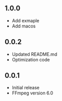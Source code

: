 ## 1.0.0

* Add exmaple
* Add macos

## 0.0.2

* Updated README.md
* Optimization code

## 0.0.1

* Initial release
* FFmpeg version 6.0
